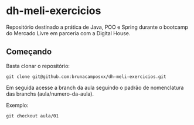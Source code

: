 # dh-meli-exercicios
Repositório destinado a prática de Java, POO e Spring durante o bootcamp do Mercado Livre em parceria com a Digital House.

Começando
---

Basta clonar o repositório:

`
git clone git@github.com:brunacamposxx/dh-meli-exercicios.git
`

Em seguida acesse a branch da aula seguindo o padrão de nomenclatura das branchs (aula/numero-da-aula).


Exemplo:

`
git checkout aula/01
`
